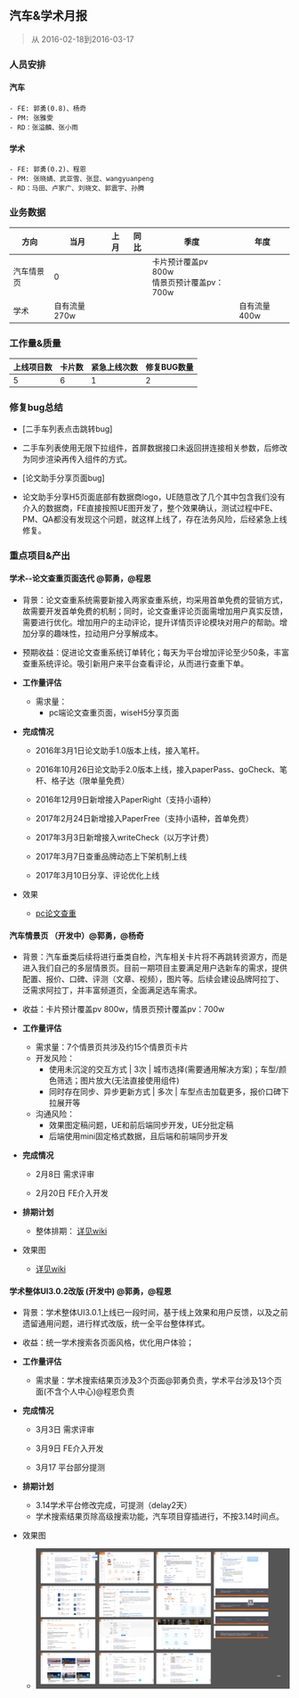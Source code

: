 ## 汽车&学术月报

> 从 2016-02-18到2016-03-17

### 人员安排
 
#### 汽车

```
- FE: 郭勇(0.8)、杨奇
- PM: 张雅雯
- RD：张溢麟、张小雨

```

#### 学术

```
- FE: 郭勇(0.2)、程恩
- PM: 张晓婧、武亚雪、张显、wangyuanpeng
- RD：马田、卢家广、刘晓文、郭震宇、孙腾

```


### 业务数据
|方向| 当月 | 上月 |同比|季度 | 年度 | 
|---|---|---|---|---|---|
|汽车情景页|0|||卡片预计覆盖pv 800w <br> 情景页预计覆盖pv：700w||
|学术|自有流量270w||||自有流量400w|

 
### 工作量&质量
|上线项目数|卡片数|紧急上线次数|修复BUG数量|
|---|---|---|---|
|5|6|1|2|

### 修复bug总结

- [二手车列表点击跳转bug]
- 二手车列表使用无限下拉组件，首屏数据接口未返回拼连接相关参数，后修改为同步渲染再传入组件的方式。


- [论文助手分享页面bug]
- 论文助手分享H5页面底部有数据商logo，UE随意改了几个其中包含我们没有介入的数据商，FE直接按照UE图开发了，整个效果确认，测试过程中FE、PM、QA都没有发现这个问题，就这样上线了，存在法务风险，后经紧急上线修复。


### 重点项目&产出
 

#### 学术--论文查重页面迭代 @郭勇，@程恩

- 背景：论文查重系统需要新接入两家查重系统，均采用首单免费的营销方式，故需要开发首单免费的机制；同时，论文查重评论页面需增加用户真实反馈，需要进行优化。增加用户的主动评论，提升详情页评论模块对用户的帮助。增加分享的趣味性，拉动用户分享解成本。

- 预期收益：促进论文查重系统订单转化；每天为平台增加评论至少50条，丰富查重系统评论。吸引新用户来平台查看评论，从而进行查重下单。

- **工作量评估** 

  - 需求量：
    - pc端论文查重页面，wiseH5分享页面
     
- **完成情况** 
    - 2016年3月1日论文助手1.0版本上线，接入笔杆。

    - 2016年10月26日论文助手2.0版本上线，接入paperPass、goCheck、笔杆、格子达（限单量免费）

    - 2016年12月9日新增接入PaperRight（支持小语种）

    - 2017年2月24日新增接入PaperFree（支持小语种，首单免费）

    - 2017年3月3日新增接入writeCheck（以万字计费）

    - 2017年3月7日查重品牌动态上下架机制上线

    - 2017年3月10日分享、评论优化上线
     
     
- 效果
    - [pc论文查重](http://xueshu.baidu.com/u/biye/?tag=check&upload=1)

#### 汽车情景页 （开发中）@郭勇，@杨奇

- 背景：汽车垂类后续将进行垂类自检，汽车相关卡片将不再跳转资源方，而是进入我们自己的多层情景页。目前一期项目主要满足用户选新车的需求，提供配置、报价、口碑、评测（文章、视频），图片等。后续会建设品牌阿拉丁、泛需求阿拉丁，并丰富频道页，全面满足选车需求。

- 收益：卡片预计覆盖pv 800w，情景页预计覆盖pv：700w

- **工作量评估** 
  - 需求量：7个情景页共涉及约15个情景页卡片
  - 开发风险：
     - 使用未沉淀的交互方式 | 3次 | 城市选择(需要通用解决方案)；车型/颜色筛选；图片放大(无法直接使用组件)
     - 同时存在同步、异步更新方式 | 多次 | 车型点击加载更多，报价口碑下拉展开等
  - 沟通风险：
     - 效果图定稿问题，UE和前后端同步开发，UE分批定稿
     - 后端使用mini固定格式数据，且后端和前端同步开发

- **完成情况** 
     - 2月8日 需求评审

     - 2月20日 FE介入开发
    
- **排期计划**
    - 整体排期：
    [详见wiki](http://wiki.baidu.com/pages/viewpage.action?pageId=292265098)

- 效果图
    - [详见wiki](http://wiki.baidu.com/pages/viewpage.action?pageId=292719584)


#### 学术整体UI3.0.2改版 (开发中) @郭勇，@程恩

- 背景：学术整体UI3.0.1上线已一段时间，基于线上效果和用户反馈，以及之前遗留通用问题，进行样式改版，统一全平台整体样式。

- 收益：统一学术搜索各页面风格，优化用户体验；

- **工作量评估** 
  - 需求量：学术搜索结果页涉及3个页面@郭勇负责，学术平台涉及13个页面(不含个人中心)@程恩负责
    
- **完成情况** 
     - 3月3日 需求评审

     - 3月9日 FE介入开发

     - 3月17 平台部分提测

- **排期计划**
    - 3.14学术平台修改完成，可提测（delay2天）
    - 学术搜索结果页除高级搜索功能，汽车项目穿插进行，不按3.14时间点。

- 效果图
    - <p><img src="../2017-03-10/img/guoyong03/3.0.2UE.png"></p>